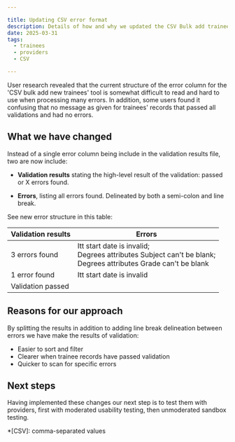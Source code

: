 ```yaml
---

title: Updating CSV error format
description: Details of how and why we updated the CSV Bulk add trainees error format
date: 2025-03-31
tags:
  - trainees
  - providers
  - CSV

---
```

User research revealed that the current structure of the error column for the 'CSV bulk add new trainees' tool is somewhat difficult to read and hard to use when processing many errors.  In addition, some users found it confusing that no message as given for trainees' records that passed all validations and had no errors.  

## What we have changed

Instead of a single error column being include in the validation results file, two are now include:

* **Validation results** stating the high-level result of the validation: passed or X errors found.

* **Errors**, listing all errors found. Delineated by both a semi-colon and line break.

See new error structure in this table:

Validation results | Errors
----|----
3 errors found | Itt start date is invalid; <BR> Degrees attributes Subject can't be blank; <BR> Degrees attributes Grade can't be blank
1 error found | Itt start date is invalid
Validation passed |

## Reasons for our approach

By splitting the results in addition to adding line break delineation between errors we have make the results of validation:

* Easier to sort and filter
* Clearer when trainee records have passed validation
* Quicker to scan for specific errors

## Next steps

Having implemented these changes our next step is to test them with providers, first with moderated usability testing, then unmoderated sandbox testing.

*[CSV]: comma-separated values

